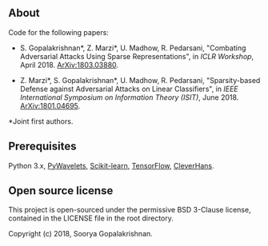 ## About

Code for the following papers:

* S. Gopalakrishnan*, Z. Marzi*, U. Madhow, R. Pedarsani, "Combating Adversarial Attacks Using Sparse Representations", in *ICLR Workshop*, April 2018. [ArXiv:1803.03880](https://arxiv.org/abs/1803.03880).

* Z. Marzi*, S. Gopalakrishnan*, U. Madhow, R. Pedarsani, "Sparsity-based Defense against Adversarial Attacks on Linear Classifiers", in *IEEE International Symposium on Information Theory (ISIT)*, June 2018. [ArXiv:1801.04695](https://arxiv.org/abs/1801.04695).

*Joint first authors.

## Prerequisites

Python 3.x, [PyWavelets](https://pywavelets.readthedocs.io/), [Scikit-learn](http://scikit-learn.org), [TensorFlow](https://www.tensorflow.org), [CleverHans](https://github.com/tensorflow/cleverhans).

## Open source license

This project is open-sourced under the permissive BSD 3-Clause license, contained in the LICENSE file in the root directory.

Copyright (c) 2018, Soorya Gopalakrishnan. 
